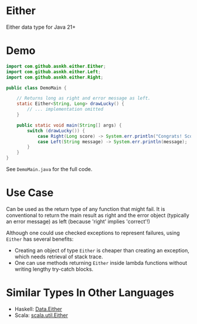 # Either
Either data type for Java 21+

# Demo

```java
import com.github.asnkh.either.Either;
import com.github.asnkh.either.Left;
import com.github.asnkh.either.Right;

public class DemoMain {

    // Returns long as right and error message as left.
    static Either<String, Long> drawLucky() {
        // ... implementation omitted
    }

    public static void main(String[] args) {
        switch (drawLucky()) {
            case Right(Long score) -> System.err.println("Congrats! Scored " + score + " points.");
            case Left(String message) -> System.err.println(message);
        }
    }
}

```

See `DemoMain.java` for the full code.

# Use Case
Can be used as the return type of any function that might fail.
It is conventional to return the main result as right and the error object (typically an error message) as left
(because 'right' implies 'correct'!)

Although one could use checked exceptions to represent failures, using `Either` has several benefits:

* Creating an object of type `Either` is cheaper than creating an exception, which needs retrieval of stack trace.
* One can use methods returning `Either` inside lambda functions without writing lengthy try-catch blocks.

# Similar Types In Other Languages

* Haskell: [Data.Either](https://hackage.haskell.org/package/base-4.21.0.0/docs/Data-Either.html)
* Scala: [scala.util.Either](https://www.scala-lang.org/api/2.13.6/scala/util/Either.html)

